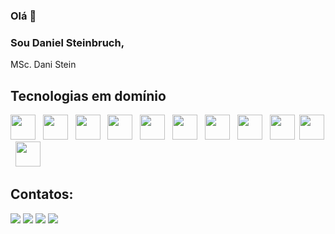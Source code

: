 ### Olá  👋
### Sou Daniel Steinbruch, 
MSc. Dani Stein

## Tecnologias em domínio
 
<div style="display: inline-block;">
    <img loading="lazy" src="https://cdn.jsdelivr.net/gh/devicons/devicon/icons/java/java-original.svg" width="40" height="40"/> &nbsp
    <img src="https://cdn.jsdelivr.net/gh/devicons/devicon@latest/icons/github/github-original.svg" width="40" height="40"/> &nbsp
    <img src="https://cdn.jsdelivr.net/gh/devicons/devicon@latest/icons/python/python-original.svg" width="40" height="40"/> &nbsp
    <img src="https://cdn.jsdelivr.net/gh/devicons/devicon@latest/icons/vscode/vscode-original.svg" width="40" height="40"/> &nbsp
    <img src="https://cdn.jsdelivr.net/gh/devicons/devicon@latest/icons/windows11/windows11-original.svg" width="40" height="40"/> &nbsp
    <img src="https://cdn.jsdelivr.net/gh/devicons/devicon@latest/icons/notion/notion-original.svg" width="40" height="40"/> &nbsp
    <img src="https://cdn.jsdelivr.net/gh/devicons/devicon@latest/icons/mysql/mysql-original.svg" width="40" height="40"/> &nbsp
    <img src="https://cdn.jsdelivr.net/gh/devicons/devicon@latest/icons/javascript/javascript-original.svg" width="40"/> &nbsp
    <img src="https://cdn.jsdelivr.net/gh/devicons/devicon@latest/icons/html5/html5-original.svg" width="40" height="40"/>&nbsp
    <img src="https://cdn.jsdelivr.net/gh/devicons/devicon@latest/icons/google/google-original.svg" width="40"/>&nbsp
    <img src="https://cdn.jsdelivr.net/gh/devicons/devicon@latest/icons/css3/css3-original.svg" width="40" height="40"/>&nbsp
</div>


          
## Contatos:

<div>
<a href="https://youtube.com/@danielsteinbruch?si=f4HIg3IVhVxWq73C" target="_blank"><img loading="lazy" src="https://img.shields.io/badge/YouTube-FF0000?style=for-the-badge&logo=youtube&logoColor=white" target="_blank"></a>
<a href="https://instagram.com/seu-usuário-instagram-aqui" target="_blank"><img loading="lazy" src="https://img.shields.io/badge/-Instagram-%23E4405F?style=for-the-badge&logo=instagram&logoColor=white" target="_blank"></a>
<a href = "mailto:danielsteinbruch@gmail.com"><img loading="lazy" src="https://img.shields.io/badge/Gmail-D14836?style=for-the-badge&logo=gmail&logoColor=white" target="_blank"></a>
<a href="https://www.linkedin.com/in/daniel-steinbruch-a1115a164/" target="_blank"><img loading="lazy" src="https://img.shields.io/badge/-LinkedIn-%230077B5?style=for-the-badge&logo=linkedin&logoColor=white" target="_blank"></a>   
</div>
